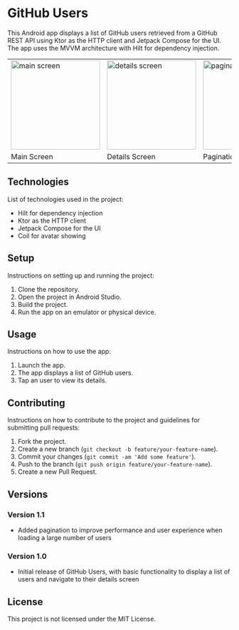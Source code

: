 # GitHub Users

This Android app displays a list of GitHub users retrieved from a GitHub REST API using Ktor as the HTTP client and Jetpack Compose for the UI. The app uses the MVVM architecture with Hilt for dependency injection.

<table>
  <tr>
    <td><img src="https://user-images.githubusercontent.com/9745990/224025823-5e38d101-4bc9-45e3-8adf-5218024a17a7.png" alt="main screen" width="200"/></td>
    <td><img src="https://user-images.githubusercontent.com/9745990/224026019-74b7fbc3-d90f-40e9-8b04-21d770c7d88e.png" alt="details screen" width="200"/></td>
    </td>
    <td><img src="https://user-images.githubusercontent.com/9745990/224564959-854684c5-a9be-4a67-8f89-00e0d69613e6.png" alt="pagination" width="200"/></td>
  </tr>
  <tr>
    <td>Main Screen</td>
    <td>Details Screen</td>
    <td>Pagination</td>
  </tr>
</table>


## Technologies

List of technologies used in the project:
- Hilt for dependency injection
- Ktor as the HTTP client
- Jetpack Compose for the UI
- Coil for avatar showing

## Setup

Instructions on setting up and running the project:
1. Clone the repository.
2. Open the project in Android Studio.
3. Build the project.
4. Run the app on an emulator or physical device.

## Usage

Instructions on how to use the app:
1. Launch the app.
2. The app displays a list of GitHub users.
3. Tap an user to view its details.

## Contributing


Instructions on how to contribute to the project and guidelines for submitting pull requests:

1. Fork the project.
2. Create a new branch (`git checkout -b feature/your-feature-name`).
3. Commit your changes (`git commit -am 'Add some feature'`).
4. Push to the branch (`git push origin feature/your-feature-name`).
5. Create a new Pull Request.


## Versions

### Version 1.1
- Added pagination to improve performance and user experience when loading a large number of users

### Version 1.0
- Initial release of GitHub Users, with basic functionality to display a list of users and navigate to their details screen


## License

This project is not licensed under the MIT License.
